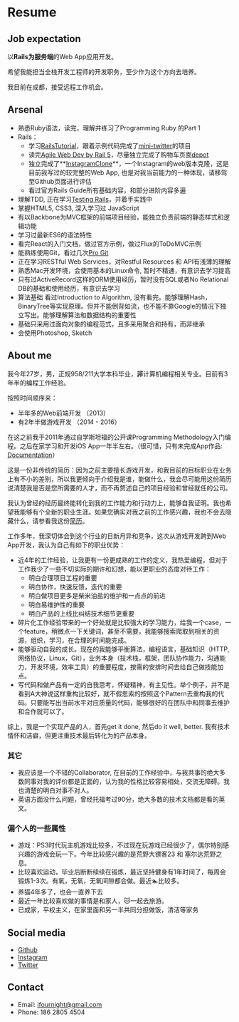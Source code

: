 # Resume
## Job expectation
以**Rails为服务端**的Web App应用开发。

希望我能担当全栈开发工程师的开发职务，至少作为这个方向去培养。

我目前在成都，接受远程工作机会。

## Arsenal
* 熟悉Ruby语法，读完，理解并练习了Programming Ruby 的Part 1
* Rails：
	* 学习[RailsTutorial](https://www.railstutorial.org/)，跟着示例代码完成了[mini-twitter](https://github.com/ifournight/rails_sample_app)的项目
	* 读完[Agile Web Dev by Rail 5](https://www.railstutorial.org/)，尽量独立完成了购物车页面[depot](https://github.com/ifournight/depot)
	* 独立完成了**[InstagramClone](https://github.com/ifournight/instagram_clone)**，一个Instagram的web版本克隆，这是目前我写过的较完整的Web App, 也是对我当前能力的一种体现，请移驾至Github页面进行评估
	* 看过官方Rails Guide所有基础内容，和部分进阶内容多遍
* 理解TDD, 正在学习[Testing Rails](http://Testingrailsbook.com)，并着手实践中
* 掌握HTML5, CSS3, 深入学习过 JavaScript
* 有以Backbone为MVC框架的前端项目经验，能独立负责前端的静态样式和逻辑功能
* 学习过最新ES6的语法特性
* 看完React的入门文档，做过官方示例，做过Flux的ToDoMVC示例
* 能熟练使用Git，看过几次[Pro Git](https://git-scm.com/book/zh/v2)
* 正在学习RESTful Web Services，对Restful Resources 和 API有浅薄的理解
* 熟悉Mac开发环境，会使用基本的Linux命令, 暂时不精通，有意识去学习提高
* 只有过ActiveRecord这样的ORM使用经历，暂时没有SQL或者No Relational DB的基础和使用经历，有意识去学习
* 算法基础 看过Introduction to Algorithm, 没有看完。能够理解Hash，BinaryTree等实现原理。但并不能倒背如流，也不能不靠Google的情况下独立写出。能够理解算法和数据结构的重要性
* 基础只采用过面向对象的编程范式，且多采用聚合和持有，而非继承
* 会使用Photoshop, Sketch

## About me
我今年27岁，男，正规958/211大学本科毕业，**非**计算机编程相关专业。目前有3年半的编程工作经验。

按照时间顺序来：
* 半年多的Web前端开发 （2013）
* 有2年半做游戏开发 （2014 - 2016）

在这之前我于2011年通过自学斯坦福的公开课Programming Methodology入门编程。之后在家学习和开发iOS App一年半左右。（很可惜，只有未完成App作品: [Documentation](https://github.com/ifournight/Documentation)）

这是一份非传统的简历：因为之前主要擅长游戏开发，和我目前的目标职业在业务上有不小的差别，所以我更倾向于介绍我是谁，能做什么，我会尽可能用这份简历说清楚我是否是您所需要的人才，而不再赘述自己的项目经验和曾经就任的公司。

我认为曾经的经历最终能转化到我的工作能力和行动力上，能够自我证明。我也希望我能够有个全新的职业生涯。如果您确实对我之前的工作感兴趣，我也不会去隐藏什么，请参看我这份[简历](https://cl.ly/02330r300u1M)。

工作多年，我深切体会到这个行业的日新月异和竞争，这次从游戏开发跨到Web App开发，我认为自己有如下的职业优势：

* 近4年的工作经验，让我更有一份更成熟的工作的定义，我热爱编程，但对于工作我少了一些不切实际的期许和幻想，能以更职业的态度对待工作：
	* 明白合理项目工程的重要
	* 明白协作，快速反馈，迭代的重要
	* 明白做项目更多是柴米油盐的维护和一点点的前进
	* 明白易维护性的重要
	* 明白产品的上线比纠结技术细节更重要
* 碎片化工作经验带来的一个好处就是比较强大的学习能力，给我一个case，一个feature，稍微点一下关键词，甚至不需要，我能够搜索爬取到相关的资源，组织，学习，在合理的时间能完成。
* 能够驱动自我的成长。现在的我能够平衡算法，编程语言，基础知识（HTTP, 网络协议，Linux，Git），业务本身（技术栈，框架，团队协作能力，沟通能力，开发环境，效率工具）的重要程度，按需的安排时间去给自己做技能加点。
* 写代码和做产品有一定的自我思考，怀疑精神，有主见性。举个例子，并不是看到A大神说这样重构比较好，就不假思索的按照这个Pattern去重构我的代码。只要能写出当前水平对应质量的代码，能够很好的在团队中和同事去维护和合作就可以了。

综上，我是一个实现产品的人，首先get it done, 然后do it well, better. 我有技术情怀和洁癖，但更注重技术最后转化为的产品本身。

### 其它

* 我应该是一个不错的Collaborator, 在目前的工作经验中，与我共事的绝大多数同事对我的评价都是正面的，认为我的性格比较容易相处，交流无障碍。我也清楚的明白对事不对人。
* 英语方面没什么问题，曾经托福考过90分，绝大多数的技术文档都是看的英文。

### 偏个人的一些属性

* 游戏：PS3时代玩主机游戏比较多，不过现在玩游戏已经很少了，偶尔特别感兴趣的游戏会玩一下。今年比较感兴趣的是荒野大镖客23 和 塞尔达荒野之息。
* 比较喜欢运动，毕业后断断续续在锻炼，最近坚持健身有1年时间了，每周会锻炼1-3次。有氧，无氧，无氧间隙都会做。最近🏊比较多。
* 养猫4年多了，也会一直养下去
* 最近一年比较喜欢做的事情是和家人，🐱一起去旅游。
* 已成家，平权主义，在家里面和另一半共同分担做饭，清洁等家务

## Social media

* [Github](github.com/ifournight)
* [Instagram](instagram.com/ifournight)
* [Twitter](twitter.com/ifournight)

## Contact
* Email: ifournight@gmail.com
* Phone: 186 2805 4504
